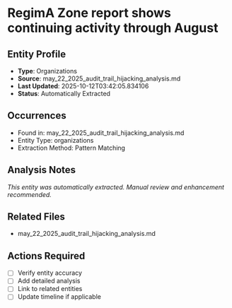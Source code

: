 # RegimA Zone report shows continuing activity through August 

## Entity Profile
- **Type**: Organizations
- **Source**: may_22_2025_audit_trail_hijacking_analysis.md
- **Last Updated**: 2025-10-12T03:42:05.834106
- **Status**: Automatically Extracted

## Occurrences
- Found in: may_22_2025_audit_trail_hijacking_analysis.md
- Entity Type: organizations
- Extraction Method: Pattern Matching

## Analysis Notes
*This entity was automatically extracted. Manual review and enhancement recommended.*

## Related Files
- may_22_2025_audit_trail_hijacking_analysis.md

## Actions Required
- [ ] Verify entity accuracy
- [ ] Add detailed analysis
- [ ] Link to related entities
- [ ] Update timeline if applicable
